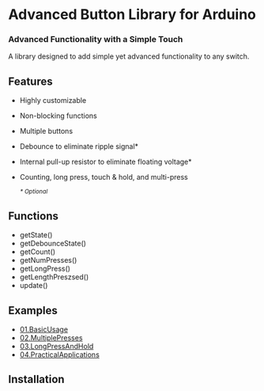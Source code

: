 # Advanced Button Library for Arduino
### Advanced Functionality with a Simple Touch
A library designed to add simple yet advanced functionality to any switch.

Features
----------------------------
* Highly customizable
* Non-blocking functions
* Multiple buttons
* Debounce to eliminate ripple signal*
* Internal pull-up resistor to eliminate floating voltage*
* Counting, long press, touch & hold, and multi-press

	<sup>*\* Optional*</sup>

Functions
----------------------------
* getState()
* getDebounceState()
* getCount()
* getNumPresses()
* getLongPress()
* getLengthPreszsed()
* update()

Examples
----------------------------
* [01.BasicUsage](https://github.com/TechnoBro03/AdvancedButton/tree/main/examples/01.BasicUsage)
* [02.MultiplePresses](https://github.com/TechnoBro03/AdvancedButton/tree/main/examples/02.MultiplePresses)
* [03.LongPressAndHold](https://github.com/TechnoBro03/AdvancedButton/tree/main/examples/03.LongPressAndHold)
* [04.PracticalApplications](https://github.com/TechnoBro03/AdvancedButton/tree/main/examples/04.PracticalApplications)

Installation
----------------------------
